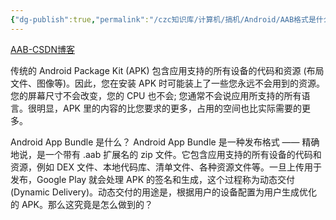 ```yaml
---
{"dg-publish":true,"permalink":"/czc知识库/计算机/搞机/Android/AAB格式是什么 安卓安装包/","dgPassFrontmatter":true,"created":"2024-08-11T18:38:42.878+08:00","updated":"2024-12-08T00:38:33.576+08:00"}
---
```




[AAB-CSDN博客](https://blog.csdn.net/liuxiaofeng1991/article/details/108443647)


传统的 Android Package Kit (APK) 包含应用支持的所有设备的代码和资源 (布局文件、图像等)。因此，您在安装 APK 时可能装上了一些您永远不会用到的资源。您的屏幕尺寸不会改变，您的 CPU 也不会; 您通常不会说应用所支持的所有语言。很明显，APK 里的内容的比您要求的更多，占用的空间也比实际需要的更多。

Android App Bundle 是什么？
Android App Bundle 是一种发布格式 —— 精确地说，是一个带有 .aab 扩展名的 zip 文件。它包含应用支持的所有设备的代码和资源，例如 DEX 文件、本地代码库、清单文件、各种资源文件等。一旦上传用于发布，Google Play 就会处理 APK 的签名和生成，这个过程称为动态交付 (Dynamic Delivery)。动态交付的用途是，根据用户的设备配置为用户生成优化的 APK。那么这究竟是怎么做到的？
